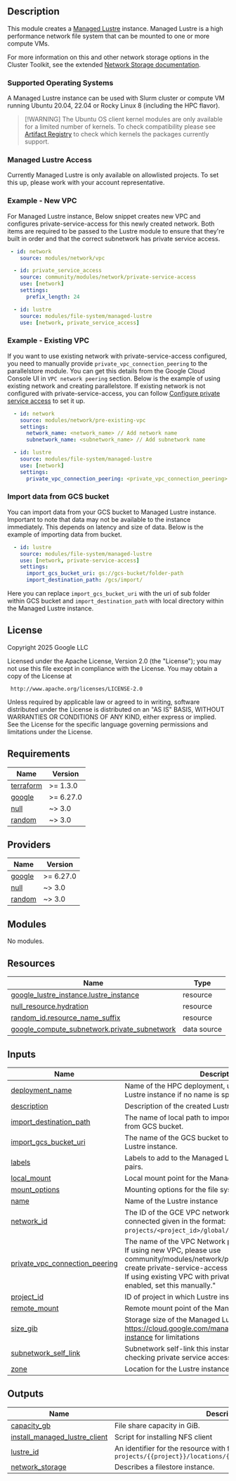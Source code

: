 ## Description

This module creates a [Managed Lustre](https://cloud.google.com/managed-lustre)
instance. Managed Lustre is a high performance network file system that can be
mounted to one or more compute VMs.

For more information on this and other network storage options in the Cluster
Toolkit, see the extended [Network Storage documentation](../../../docs/network_storage.md).

### Supported Operating Systems

A Managed Lustre instance can be used with Slurm cluster or compute
VM running Ubuntu 20.04, 22.04 or Rocky Linux 8 (including the HPC flavor).

> [!WARNING] The Ubuntu OS client kernel modules are only available for a
> limited number of kernels. To check compatibility please see
> [Artifact Registry](https://pantheon.corp.google.com/artifacts/browse/lustre-client-binaries/us?e=-13802955&hl=en&invt=Abuvpg&mods=logs_tg_prod&project=lustre-client-binaries)
> to check which kernels the packages currently support.

### Managed Lustre Access

Currently Managed Lustre is only available on allowlisted projects.  To set
this up, please work with your account representative.

### Example - New VPC

For Managed Lustre instance, Below snippet creates new VPC and configures
private-service-access for this newly created network.  Both items are required
to be passed to the Lustre module to ensure that they're built in order and
that the correct subnetwork has private service access.

```yaml
 - id: network
    source: modules/network/vpc

  - id: private_service_access
    source: community/modules/network/private-service-access
    use: [network]
    settings:
      prefix_length: 24

  - id: lustre
    source: modules/file-system/managed-lustre
    use: [network, private_service_access]
```

### Example - Existing VPC

If you want to use existing network with private-service-access configured, you need
to manually provide `private_vpc_connection_peering` to the parallelstore module.
You can get this details from the Google Cloud Console UI in `VPC network peering`
section. Below is the example of using existing network and creating parallelstore.
If existing network is not configured with private-service-access, you can follow
[Configure private service access](https://cloud.google.com/vpc/docs/configure-private-services-access)
to set it up.

```yaml
  - id: network
    source: modules/network/pre-existing-vpc
    settings:
      network_name: <network_name> // Add network name
      subnetwork_name: <subnetwork_name> // Add subnetwork name

  - id: lustre
    source: modules/file-system/managed-lustre
    use: [network]
    settings:
      private_vpc_connection_peering: <private_vpc_connection_peering> # will look like "servicenetworking.googleapis.com"
```

### Import data from GCS bucket

You can import data from your GCS bucket to Managed Lustre instance. Important
to note that data may not be available to the instance immediately. This
depends on latency and size of data. Below is the example of importing data
from  bucket.

```yaml
  - id: lustre
    source: modules/file-system/managed-lustre
    use: [network, private-service-access]
    settings:
      import_gcs_bucket_uri: gs://gcs-bucket/folder-path
      import_destination_path: /gcs/import/
```

Here you can replace `import_gcs_bucket_uri` with the uri of sub folder within
GCS bucket and `import_destination_path` with local directory within the
Managed Lustre instance.

## License

<!-- BEGINNING OF PRE-COMMIT-TERRAFORM DOCS HOOK -->
Copyright 2025 Google LLC

Licensed under the Apache License, Version 2.0 (the "License");
you may not use this file except in compliance with the License.
You may obtain a copy of the License at

     http://www.apache.org/licenses/LICENSE-2.0

Unless required by applicable law or agreed to in writing, software
distributed under the License is distributed on an "AS IS" BASIS,
WITHOUT WARRANTIES OR CONDITIONS OF ANY KIND, either express or implied.
See the License for the specific language governing permissions and
limitations under the License.

## Requirements

| Name | Version |
|------|---------|
| <a name="requirement_terraform"></a> [terraform](#requirement\_terraform) | >= 1.3.0 |
| <a name="requirement_google"></a> [google](#requirement\_google) | >= 6.27.0 |
| <a name="requirement_null"></a> [null](#requirement\_null) | ~> 3.0 |
| <a name="requirement_random"></a> [random](#requirement\_random) | ~> 3.0 |

## Providers

| Name | Version |
|------|---------|
| <a name="provider_google"></a> [google](#provider\_google) | >= 6.27.0 |
| <a name="provider_null"></a> [null](#provider\_null) | ~> 3.0 |
| <a name="provider_random"></a> [random](#provider\_random) | ~> 3.0 |

## Modules

No modules.

## Resources

| Name | Type |
|------|------|
| [google_lustre_instance.lustre_instance](https://registry.terraform.io/providers/hashicorp/google/latest/docs/resources/lustre_instance) | resource |
| [null_resource.hydration](https://registry.terraform.io/providers/hashicorp/null/latest/docs/resources/resource) | resource |
| [random_id.resource_name_suffix](https://registry.terraform.io/providers/hashicorp/random/latest/docs/resources/id) | resource |
| [google_compute_subnetwork.private_subnetwork](https://registry.terraform.io/providers/hashicorp/google/latest/docs/data-sources/compute_subnetwork) | data source |

## Inputs

| Name | Description | Type | Default | Required |
|------|-------------|------|---------|:--------:|
| <a name="input_deployment_name"></a> [deployment\_name](#input\_deployment\_name) | Name of the HPC deployment, used as name of the Lustre instance if no name is specified. | `string` | n/a | yes |
| <a name="input_description"></a> [description](#input\_description) | Description of the created Lustre instance. | `string` | `"Lustre Instance"` | no |
| <a name="input_import_destination_path"></a> [import\_destination\_path](#input\_import\_destination\_path) | The name of local path to import data on Lustre instance from GCS bucket. | `string` | `null` | no |
| <a name="input_import_gcs_bucket_uri"></a> [import\_gcs\_bucket\_uri](#input\_import\_gcs\_bucket\_uri) | The name of the GCS bucket to import data from to the Lustre instance. | `string` | `null` | no |
| <a name="input_labels"></a> [labels](#input\_labels) | Labels to add to the Managed Lustre instance. Key-value pairs. | `map(string)` | n/a | yes |
| <a name="input_local_mount"></a> [local\_mount](#input\_local\_mount) | Local mount point for the Managed Lustre instance. | `string` | `"/shared"` | no |
| <a name="input_mount_options"></a> [mount\_options](#input\_mount\_options) | Mounting options for the file system. | `string` | `"defaults,_netdev"` | no |
| <a name="input_name"></a> [name](#input\_name) | Name of the Lustre instance | `string` | n/a | yes |
| <a name="input_network_id"></a> [network\_id](#input\_network\_id) | The ID of the GCE VPC network to which the instance is connected given in the format:<br/>`projects/<project_id>/global/networks/<network_name>`" | `string` | n/a | yes |
| <a name="input_private_vpc_connection_peering"></a> [private\_vpc\_connection\_peering](#input\_private\_vpc\_connection\_peering) | The name of the VPC Network peering connection.<br/>If using new VPC, please use community/modules/network/private-service-access to create private-service-access and<br/>If using existing VPC with private-service-access enabled, set this manually." | `string` | n/a | yes |
| <a name="input_project_id"></a> [project\_id](#input\_project\_id) | ID of project in which Lustre instance will be created. | `string` | n/a | yes |
| <a name="input_remote_mount"></a> [remote\_mount](#input\_remote\_mount) | Remote mount point of the Managed Lustre instance | `string` | n/a | yes |
| <a name="input_size_gib"></a> [size\_gib](#input\_size\_gib) | Storage size of the Managed Lustre instance in GB. See https://cloud.google.com/managed-lustre/docs/create-instance for limitations | `number` | `18000` | no |
| <a name="input_subnetwork_self_link"></a> [subnetwork\_self\_link](#input\_subnetwork\_self\_link) | Subnetwork self-link this instance will be on, required for checking private service access | `string` | n/a | yes |
| <a name="input_zone"></a> [zone](#input\_zone) | Location for the Lustre instance. | `string` | n/a | yes |

## Outputs

| Name | Description |
|------|-------------|
| <a name="output_capacity_gb"></a> [capacity\_gb](#output\_capacity\_gb) | File share capacity in GiB. |
| <a name="output_install_managed_lustre_client"></a> [install\_managed\_lustre\_client](#output\_install\_managed\_lustre\_client) | Script for installing NFS client |
| <a name="output_lustre_id"></a> [lustre\_id](#output\_lustre\_id) | An identifier for the resource with format `projects/{{project}}/locations/{{location}}/instances/{{name}}` |
| <a name="output_network_storage"></a> [network\_storage](#output\_network\_storage) | Describes a filestore instance. |
<!-- END OF PRE-COMMIT-TERRAFORM DOCS HOOK -->
